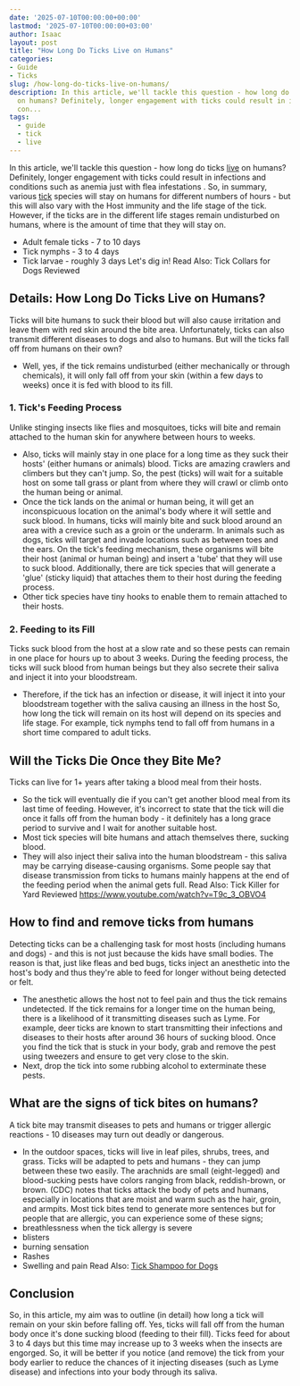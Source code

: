 ```yaml
---
date: '2025-07-10T00:00:00+00:00'
lastmod: '2025-07-10T00:00:00+03:00'
author: Isaac
layout: post
title: "How Long Do Ticks Live on Humans"
categories:
- Guide
- Ticks
slug: /how-long-do-ticks-live-on-humans/
description: In this article, we'll tackle this question - how long do ticks live
  on humans? Definitely, longer engagement with ticks could result in infections and
  con...
tags: 
  - guide
  - tick
  - live
---
```

In this article, we'll tackle this question - how long do ticks [live](/posts/can-no-see-ums-live-in-my-hair/) on humans? Definitely, longer engagement with ticks could result in infections and conditions such as
anemia just with flea infestations
.
So, in summary, various [tick](/posts/ticks-diseases-index/) species will stay on humans for different numbers of hours - but this will also vary with the Host immunity and the life stage of the tick.
However, if the ticks are in the different life stages remain undisturbed on humans, where is the amount of time that they will stay on.
- Adult female ticks - 7 to 10 days
- Tick nymphs - 3 to 4 days
- Tick larvae - roughly 3 days
Let's dig in!
Read Also:
Tick Collars for Dogs Reviewed
## Details: How Long Do Ticks Live on Humans?
Ticks will bite humans to suck their blood but will also cause irritation and leave them with red skin around the bite area.
Unfortunately, ticks can also transmit different diseases to dogs and also to humans.
But will the ticks fall off from humans on their own?
- Well, yes, if the tick remains undisturbed (either mechanically or through chemicals), it will only fall off from your skin (within a few days to weeks) once it is fed with blood to its fill.
### 1. Tick's Feeding Process
Unlike stinging insects like flies and mosquitoes, ticks will bite and remain attached to the human skin for anywhere between hours to weeks.
- Also, ticks will mainly stay in one place for a long time as they suck their hosts' (either humans or animals) blood.
Ticks are amazing crawlers and climbers but they can't jump.
So, the pest (ticks) will wait for a suitable host on some tall grass or plant from where they will crawl or climb onto the human being or animal.
- Once the tick lands on the animal or human being, it will get an inconspicuous location on the animal's body where it will settle and suck blood.
In humans, ticks will mainly bite and suck blood around an area with a crevice such as a groin or the underarm.
In animals such as dogs, ticks will target and invade locations such as between toes and the ears.
On the tick's feeding mechanism, these organisms will bite their host (animal or human being) and insert a 'tube' that they will use to suck blood.
Additionally, there are tick species that will generate a 'glue' (sticky liquid) that attaches them to their host during the feeding process.
- Other tick species have tiny hooks to enable them to remain attached to their hosts.
### 2. Feeding to its Fill
Ticks suck blood from the host at a slow rate and so these pests can remain in one place for hours up to about 3 weeks.
During the feeding process, the ticks will suck blood from human beings but they also secrete their saliva and inject it into your bloodstream.
- Therefore, if the tick has an infection or disease, it will inject it into your bloodstream together with the saliva causing an illness in the host
So, how long the tick will remain on its host will depend on its species and life stage. For example, tick nymphs tend to fall off from humans in a short time compared to adult ticks.
## Will the Ticks Die Once they Bite Me?
Ticks can live for 1+ years after taking a blood meal from their hosts.
- So the tick will eventually die if you can't get another blood meal from its last time of feeding.
However, it's incorrect to state that the tick will die once it falls off from the human body - it definitely has a long grace period to survive and I wait for another suitable host.
- Most tick species will bite humans and attach themselves there, sucking blood.
- They will also inject their saliva into the human bloodstream - this saliva may be carrying disease-causing organisms.
Some people say that disease transmission from ticks to humans mainly happens at the end of the feeding period when the animal gets full.
Read Also:
Tick Killer for Yard Reviewed
https://www.youtube.com/watch?v=T9c_3_OBVO4
## How to find and remove ticks from humans
Detecting ticks can be a challenging task for most hosts (including humans and dogs) - and this is not just because the kids have small bodies.
The reason is that, just like fleas and bed bugs, ticks inject an anesthetic into the host's body and thus they're able to feed for longer without being detected or felt.
- The anesthetic allows the host not to feel pain and thus the tick remains undetected.
If the tick remains for a longer time on the human being, there is a likelihood of it transmitting diseases such as Lyme.
For example, deer ticks are known to start transmitting their infections and diseases to their hosts after around 36 hours of sucking blood.
Once you find the tick that is stuck in your body, grab and remove the pest using tweezers and ensure to get very close to the skin.
- Next, drop the tick into some rubbing alcohol to exterminate these pests.
## What are the signs of tick bites on humans?
A tick bite may transmit diseases to pets and humans or trigger allergic reactions - 10 diseases may turn out deadly or dangerous.
- In the outdoor spaces, ticks will live in leaf piles, shrubs, trees, and grass.
Ticks will be adapted to pets and humans - they can jump between these two easily.
The arachnids are small (eight-legged) and blood-sucking pests have colors ranging from black, reddish-brown, or brown.
(CDC)
notes that ticks attack the body of pets and humans, especially in locations that are moist and warm such as the hair, groin, and armpits.
Most tick bites tend to generate more sentences but for people that are allergic, you can experience some of these signs;
- breathlessness when the tick allergy is severe
- blisters
- burning sensation
- Rashes
- Swelling and pain
Read Also:
[Tick Shampoo for Dogs](https://pestpolicy.com/best-tick-shampoo-for-dogs/)
## Conclusion
So, in this article, my aim was to outline (in detail) how long a tick will remain on your skin before falling off.
Yes, ticks will fall off from the human body once it's done sucking blood (feeding to their fill). Ticks feed for about 3 to 4 days but this time may increase up to 3 weeks when the insects are engorged.
So, it will be better if you notice (and remove) the tick from your body earlier to reduce the chances of it injecting diseases (such as Lyme disease) and infections into your body through its saliva.
